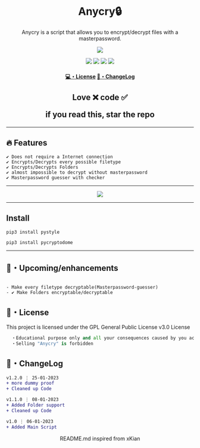 <h1 align="center">
  Anycry🔒
</h1>

<p align="center">
  Anycry is a script that allows you to encrypt/decrypt files with a masterpassword.
</p>

<p align="center"> 
  <kbd>
<img src="https://cdn.discordapp.com/attachments/999735776357122148/1060962700156477460/anycry.png"></img>
  </kbd>
</p>

<p align="center">
  <img src="https://img.shields.io/github/languages/top/Foolian2/Anycry?style=flat-square"> </a>
  <img src="https://img.shields.io/github/last-commit/Foolian2/Anycry?style=flat-square"> </a>
  <img src="https://img.shields.io/github/stars/Foolian2/Anycry?color=7F9DE0&label=Stars&style=flat-square"> </a>
  <img src="https://img.shields.io/github/forks/Foolian2/Anycry?color=7F9DE0&label=Forks&style=flat-square"> </a>
</p>

<h4 align="center">
  <a href="https://github.com/Foolian2/Anycry#license">💻・License</a>
  <a href="https://github.com/Foolian2/Anycry#changelog">📜・ChangeLog</a>
</h4>

<h2 align="center">
 
Love ❌ code ✅

if you read this, star the repo
</h2>

---

## :fire: Features
```sh-session
✔ Does not require a Internet connection
✔ Encrypts/Decrypts every possible filetype
✔ Encrypts/Decrypts Folders
✔ almost impossible to decrypt without masterpassword
✔ Masterpassword guesser with checker

```
---

<p align="center"> 
  <kbd>
<img src="https://cdn.discordapp.com/attachments/999735776357122148/1060965622617477190/image.png"></img>
  </kbd>
</p>

---

## Install

```sh
pip3 install pystyle
```
```
pip3 install pycryptodome
```

---
## 🎉・Upcoming/enhancements
```sh-session

- Make every filetype decryptable(Masterpassword-guesser)
- ✔ Make Folders encryptable/decryptable

```


## 📄・License

This project is licensed under the GPL General Public License v3.0 License
```py
  ・Educational purpose only and all your consequences caused by you actions is your responsibility
  ・Selling "Anycry" is forbidden

```

## 💭・ChangeLog

```diff
v1.2.0 ⋮ 25-01-2023
+ more dummy proof
+ Cleaned up Code

v1.1.0 ⋮ 08-01-2023
+ Added Folder support
+ Cleaned up Code

v1.0 ⋮ 06-01-2023
+ Added Main Script
```

<p align="center">
  README.md inspired from xKian
</p>

